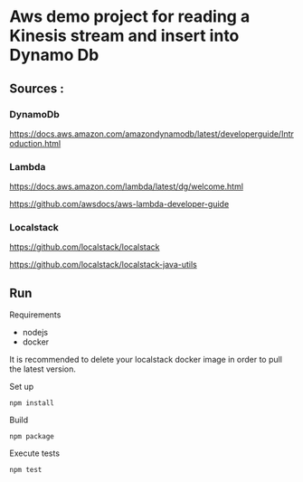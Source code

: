 # Aws demo project for reading a Kinesis stream and insert into Dynamo Db

## Sources :

### DynamoDb
https://docs.aws.amazon.com/amazondynamodb/latest/developerguide/Introduction.html

### Lambda
https://docs.aws.amazon.com/lambda/latest/dg/welcome.html

https://github.com/awsdocs/aws-lambda-developer-guide

### Localstack
https://github.com/localstack/localstack

https://github.com/localstack/localstack-java-utils

## Run
Requirements

- nodejs
- docker
 
It is recommended to delete your localstack docker image in order to pull the latest version.

Set up
```
npm install
```

Build
```
npm package
```

Execute tests
```
npm test
```
